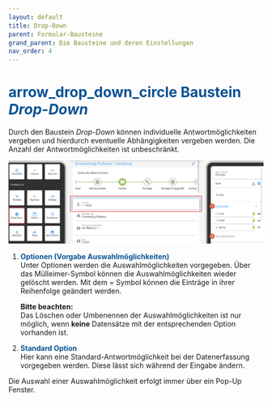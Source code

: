 ```yaml
---
layout: default
title: Drop-Down
parent: Formular-Bausteine
grand_parent: Die Bausteine und deren Einstellungen
nav_order: 4
---
```


# <span style="color:#0b5394"><span class="material-icons">arrow_drop_down_circle</span> **Baustein *Drop-Down***</span>

Durch den Baustein *Drop-Down* können individuelle Antwortmöglichkeiten vergeben und hierdurch eventuelle Abhängigkeiten
vergeben werden. Die Anzahl der Antwortmöglichkeiten ist unbeschränkt.

![drop-down](\assets\record-spec-settings\1drop-down.png "drop-down")

1. <span style="color:#0b5394">**Optionen (Vorgabe Auswahlmöglichkeiten)**</span>  
    Unter Optionen werden die Auswahlmöglichkeiten vorgegeben. Über das Mülleimer-Symbol können die Auswahlmöglichkeiten
    wieder gelöscht werden. Mit dem = Symbol können die Einträge in ihrer Reihenfolge geändert werden.
    
    **Bitte beachten:**  
    Das Löschen oder Umbenennen der Auswahlmöglichkeiten ist nur möglich, wenn **keine** Datensätze mit der entsprechenden
    Option vorhanden ist.

2. <span style="color:#0b5394">**Standard Option**</span>  
    Hier kann eine Standard-Antwortmöglichkeit bei der Datenerfassung vorgegeben werden. Diese lässt sich während der Eingabe
    ändern.

Die Auswahl einer Auswahlmöglichkeit erfolgt immer über ein Pop-Up Fenster.